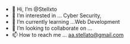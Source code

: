 - 👋 Hi, I’m @Stellxto
- 👀 I’m interested in ... Cyber Security, 
- 🌱 I’m currently learning ...Web Development
- 💞️ I’m looking to collaborate on ...
- 📫 How to reach me ... aa.stellato@gmail.com

<!---
Stellxto/Stellxto is a ✨ special ✨ repository because its `README.md` (this file) appears on your GitHub profile.
You can click the Preview link to take a look at your changes.
--->
